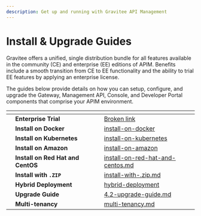 ```yaml
---
description: Get up and running with Gravitee API Management
---
```


# Install & Upgrade Guides

Gravitee offers a unified, single distribution bundle for all features available in the community (CE) and enterprise (EE) editions of APIM. Benefits include a smooth transition from CE to EE functionality and the ability to trial EE features by applying an enterprise license.

The guides below provide details on how you can setup, configure, and upgrade the Gateway, Management API, Console, and Developer Portal components that comprise your APIM environment.

<table data-view="cards"><thead><tr><th></th><th></th><th></th><th data-hidden data-card-target data-type="content-ref"></th></tr></thead><tbody><tr><td></td><td><strong>Enterprise Trial</strong></td><td></td><td><a href="broken-reference">Broken link</a></td></tr><tr><td></td><td><strong>Install on Docker</strong></td><td></td><td><a href="install-on-docker/">install-on-docker</a></td></tr><tr><td></td><td><strong>Install on Kubernetes</strong></td><td></td><td><a href="install-on-kubernetes/">install-on-kubernetes</a></td></tr><tr><td></td><td><strong>Install on Amazon</strong></td><td></td><td><a href="install-on-amazon/">install-on-amazon</a></td></tr><tr><td></td><td><strong>Install on Red Hat and CentOS</strong></td><td></td><td><a href="install-on-red-hat-and-centos.md">install-on-red-hat-and-centos.md</a></td></tr><tr><td></td><td><strong>Install with <code>.ZIP</code></strong></td><td></td><td><a href="install-with-.zip.md">install-with-.zip.md</a></td></tr><tr><td></td><td><strong>Hybrid Deployment</strong></td><td></td><td><a href="../hybrid-deployment/">hybrid-deployment</a></td></tr><tr><td></td><td><strong>Upgrade Guide</strong></td><td></td><td><a href="4.2-upgrade-guide.md">4.2-upgrade-guide.md</a></td></tr><tr><td></td><td><strong>Multi-tenancy</strong></td><td></td><td><a href="multi-tenancy.md">multi-tenancy.md</a></td></tr></tbody></table>
